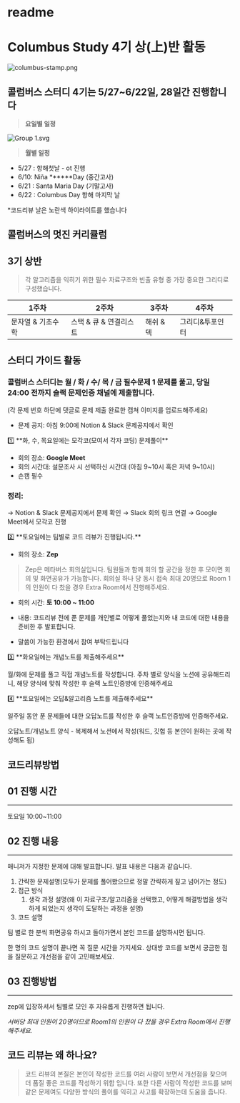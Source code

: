 # readme

# Columbus Study 4기 상(上)반 활동

![columbus-stamp.png](readme%205cb80599cb154fec9b44666dedd2a3c5/columbus-stamp.png)

## 콜럼버스 스터디 4기는 5/27~6/22일, 28일간 진행합니다

> **요일별 일정**
> 

![Group 1.svg](readme%205cb80599cb154fec9b44666dedd2a3c5/Group_1.svg)

> **월별 일정**
> 
- 5/27 : 항해첫날 - ot 진행
- 6/10: Niña ******Day (중간고사)
- 6/21 : Santa Maria Day (기말고사)
- 6/22 : Columbus Day 항해 마지막 날

*코드리뷰 날은 노란색 하이라이트를 했습니다

## 콜럼버스의 멋진 커리큘럼

## 3기 상반

> 각 알고리즘을 익히기 위한 필수 자료구조와 빈출 유형 중 가장 중요한 그리디로 구성했습니다.
> 

| 1주차 | 2주차 | 3주차 | 4주차 |
| --- | --- | --- | --- |
| 문자열 & 기초수학 | 스택 & 큐 & 연결리스트 | 해쉬 & 덱 | 그리디&투포인터 |

## 스터디 가이드 활동

### 콜럼버스 스터디는 월 / 화 / 수/ 목 / 금 필수문제 1 문제를 풀고, 당일 24:00 전까지 슬랙 문제인증 채널에 제출합니다.

(각 문제 번호 하단에 댓글로 문제 제출 완료한 캡쳐 이미지를 업로드해주세요)

- 문제 공지: 아침 9:00에 Notion & Slack 문제공지에서 확인

<aside>
1️⃣ **화, 수, 목요일에는 모각코(모여서 각자 코딩) 문제풀이**

</aside>

- 회의 장소: **Google Meet**
- 회의 시간대: 설문조사 시 선택하신 시간대 (아침 9~10시 혹은 저녁 9~10시)
- 손캠 필수

### 정리:

→ Notion & Slack 문제공지에서 문제 확인 → Slack 회의 링크 연결  → Google Meet에서 모각코 진행

<aside>
2️⃣ **토요일에는 팀별로 코드 리뷰가 진행됩니다.**

</aside>

- 회의 장소: **Zep**

> Zep은 메타버스 회의실입니다. 팀원들과 함께 회의 할 공간을 정한 후 모이면 회의 및 화면공유가 가능합니다. 회의실 하나 당 동시 접속 최대 20명으로 Room 1의 인원이 다 찼을 경우 Extra Room에서 진행해주세요.
> 

- 회의 시간:  **토 10:00 ~ 11:00**

- 내용: 코드리뷰 전에 푼 문제를 개인별로 어떻게 풀었는지와 내 코드에 대한 내용을 준비한 후 발표합니다.
- 말씀이 가능한 환경에서 참여 부탁드립니다

<aside>
3️⃣ **화요일에는 개념노트를 제출해주세요**

</aside>

월/화에 문제를 풀고 직접 개념노트를 작성합니다. 주차 별로 양식을 노션에 공유해드리니, 해당 양식에 맞춰 작성한 후 슬랙 노트인증방에 인증해주세요

<aside>
4️⃣ **토요일에는 오답&알고리즘 노트를 제출해주세요**

</aside>

일주일 동안 푼 문제들에 대한 오답노트를 작성한 후 슬랙 노트인증방에 인증해주세요.

오답노트/개념노트 양식 - 복제해서 노션에서 작성(워드, 깃헙 등 본인이 원하는 곳에 작성해도 됨)

## 코드리뷰방법

## 01 진행 시간

---

토요일 10:00~11:00

## 02 진행 내용

---

매니저가 지정한 문제에 대해 발표합니다. 발표 내용은 다음과 같습니다.

1. 간략한 문제설명(모두가 문제를 풀어봤으므로 정말 간략하게 짚고 넘어가는 정도)
2. 접근 방식
    1. 생각 과정 설명(왜 이 자료구조/알고리즘을 선택했고, 어떻게 해결방법을 생각하게 되었는지 생각이 도달하는 과정을 설명)
3. 코드 설명

팀 별로 한 분씩 화면공유 하시고 돌아가면서 본인 코드를 설명하시면 됩니다.

한 명의 코드 설명이 끝나면 꼭 질문 시간을 가지세요. 상대방 코드를 보면서 궁금한 점을 질문하고 개선점을 같이 고민해보세요.

## 03 진행방법

---

zep에 입장하셔서 팀별로 모인 후 자유롭게 진행하면 됩니다.

*서버당 최대 인원이 20명이므로 Room1의 인원이 다 찼을 경우 Extra Room에서 진행해주세요.*

## **코드 리뷰는 왜 하나요?**

> 코드 리뷰의 본질은 본인이 작성한 코드를 여러 사람이 보면서 개선점을 찾으며 더 품질 좋은 코드를 작성하기 위함 입니다. 또한 다른 사람이 작성한 코드를 보며 같은 문제여도 다양한 방식의 풀이를 익히고 사고를  확장하는데 도움을 줍니다.
>